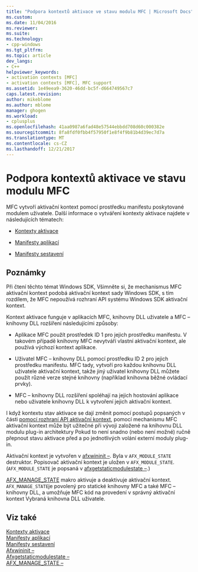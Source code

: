 ```yaml
---
title: "Podpora kontextů aktivace ve stavu modulu MFC | Microsoft Docs"
ms.custom: 
ms.date: 11/04/2016
ms.reviewer: 
ms.suite: 
ms.technology:
- cpp-windows
ms.tgt_pltfrm: 
ms.topic: article
dev_langs:
- C++
helpviewer_keywords:
- activation contexts [MFC]
- activation contexts [MFC], MFC support
ms.assetid: 1e49eea9-3620-46dd-bc5f-d664749567c7
caps.latest.revision: 
author: mikeblome
ms.author: mblome
manager: ghogen
ms.workload:
- cplusplus
ms.openlocfilehash: 41aa0987a6fad48e57544ebbdd708d60c000382e
ms.sourcegitcommit: 8fa8fdf0fbb4f57950f1e8f4f9b81b4d39ec7d7a
ms.translationtype: MT
ms.contentlocale: cs-CZ
ms.lasthandoff: 12/21/2017
---
```

# <a name="support-for-activation-contexts-in-the-mfc-module-state"></a>Podpora kontextů aktivace ve stavu modulu MFC
MFC vytvoří aktivační kontext pomocí prostředku manifestu poskytované modulem uživatele. Další informace o vytváření kontexty aktivace najdete v následujících tématech:  
  
-   [Kontexty aktivace](http://msdn.microsoft.com/library/aa374153)  
  
-   [Manifesty aplikací](http://msdn.microsoft.com/library/aa374191)  
  
-   [Manifesty sestavení](http://msdn.microsoft.com/library/aa374219)  
  
## <a name="remarks"></a>Poznámky  
 Při čtení těchto témat Windows SDK, Všimněte si, že mechanismus MFC aktivační kontext podobá aktivační kontext sady Windows SDK, s tím rozdílem, že MFC nepoužívá rozhraní API systému Windows SDK aktivační kontext.  
  
 Kontext aktivace funguje v aplikacích MFC, knihovny DLL uživatele a MFC – knihovny DLL rozšíření následujícími způsoby:  
  
-   Aplikace MFC použít prostředek ID 1 pro jejich prostředku manifestu. V takovém případě knihovny MFC nevytváří vlastní aktivační kontext, ale používá výchozí kontext aplikace.  
  
-   Uživatel MFC – knihovny DLL pomocí prostředku ID 2 pro jejich prostředku manifestu. MFC tady, vytvoří pro každou knihovnu DLL uživatele aktivační kontext, takže jiný uživatel knihovny DLL můžete použít různé verze stejné knihovny (například knihovna běžné ovládací prvky).  
  
-   MFC – knihovny DLL rozšíření spoléhají na jejich hostování aplikace nebo uživatele knihovny DLL k vytvoření jejich aktivační kontext.  
  
 I když kontextu stav aktivace se dají změnit pomocí postupů popsaných v části [pomocí rozhraní API aktivační kontext](http://msdn.microsoft.com/library/aa376620), pomocí mechanismu MFC aktivační kontext může být užitečné při vývoji založené na knihovnu DLL modulu plug-in architektury Pokud to není snadno (nebo není možné) ručně přepnout stavu aktivace před a po jednotlivých volání externí moduly plug-in.  
  
 Aktivační kontext je vytvořen v [afxwininit –](../mfc/reference/application-information-and-management.md#afxwininit). Byla v `AFX_MODULE_STATE` destruktor. Popisovač aktivační kontext je uložen v `AFX_MODULE_STATE`. (`AFX_MODULE_STATE` je popsaná v [afxgetstaticmodulestate –](reference/extension-dll-macros.md#afxgetstaticmodulestate).)  
  
 [AFX_MANAGE_STATE](reference/extension-dll-macros.md#afx_manage_state) makro aktivuje a deaktivuje aktivační kontext. `AFX_MANAGE_STATE`je povolený pro statické knihovny MFC a také MFC – knihovny DLL, a umožňuje MFC kód na provedení v správný aktivační kontext Vybraná knihovna DLL uživatele.  
  
## <a name="see-also"></a>Viz také  
 [Kontexty aktivace](http://msdn.microsoft.com/library/aa374153)   
 [Manifesty aplikací](http://msdn.microsoft.com/library/aa374191)   
 [Manifesty sestavení](http://msdn.microsoft.com/library/aa374219)   
 [Afxwininit –](../mfc/reference/application-information-and-management.md#afxwininit)   
 [Afxgetstaticmodulestate –](reference/extension-dll-macros.md#afxgetstaticmodulestate)   
 [AFX_MANAGE_STATE –](reference/extension-dll-macros.md#afx_manage_state)

